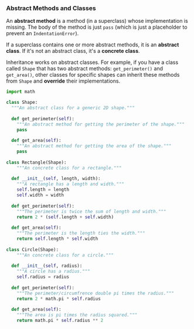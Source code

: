 ### Abstract Methods and Classes

An **abstract method** is a method (in a superclass) whose implementation is missing. The body of the method is just `pass` (which is just a placeholder to prevent an `IndentationError`). 

If a superclass contains one or more abstract methods, it is an **abstract class**. If it's not an abstract class, it's a **concrete class**.

Inheritance works on abstract classes. For example, if you have a class called `Shape` that has two abstract methods: `get_perimeter()` and `get_area()`, other classes for specific shapes can inherit these methods from `Shape` and **override** their implementations.

```python
import math

class Shape:
  """An abstract class for a generic 2D shape."""
  
  def get_perimeter(self):
    """An abstract method for getting the perimeter of the shape."""
    pass
  
  def get_area(self):
    """An abstract method for getting the area of the shape."""
    pass
 
class Rectangle(Shape):
    """An concrete class for a rectangle."""
    
  def __init__(self, length, width):
    """A rectangle has a length and width."""
    self.length = length
    self.width = width
   
  def get_perimeter(self):
    """The perimeter is twice the sum of length and width."""
    return 2 * (self.length + self.width)
  
  def get_area(self):
    """The perimeter is the length ties the width."""
    return self.length * self.width
  
class Circle(Shape):
    """An concrete class for a circle."""
    
  def __init__(self, radius):
    """A circle has a radius."""
    self.radius = radius
   
  def get_perimeter(self):
    """The perimeter/circumfrence double pi times the radius."""
    return 2 * math.pi * self.radius
  
  def get_area(self):
    """The area is pi times the radius squared."""
    return math.pi * self.radius ** 2
```
